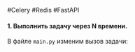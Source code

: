 #Celery #Redis #FastAPI

#### 1. Выполнить задачу через **N** времени.
В файле `main.py` изменим вызов задачи: